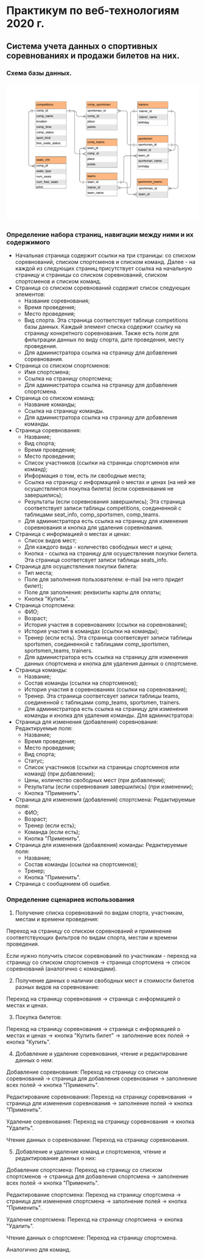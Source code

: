 # Практикум по веб-технологиям 2020 г.

## Система учета данных о спортивных соревнованиях и продажи билетов на них.

### Схема базы данных.

![alt text](./db/schema.png)

### Определение набора страниц, навигации между ними и их содержимого

* Начальная страница содержит ссылки на три страницы: со списком соревнований, списком спортсменов и списком команд.
Далее - на каждой из следующих страниц присутствует ссылка на начальную страницу и страницы со списком соревнований, списком спортсменов и списком команд.
* Страница со списком соревнований содержит список следующих элементов:
	* Название соревнования;
	* Время проведения;
	* Место проведения;
	* Вид спорта.
	Эта страница соответствует таблице competitions базы данных.
	Каждый элемент списка содержит ссылку на страницу конкретного соревнования.
	Также есть поля для фильтрации данных по виду спорта, дате проведения, месту проведения.
	* Для администратора ссылка на страницу для добавления соревнования.
* Страница со списком спортсменов:
	* Имя спортсмена;
	* Ссылка на страницу спортсмена;
	* Для администратора ссылка на страницу для добавления спортсмена.
* Страница со списком команд:
	* Название команды;
	* Ссылка на страницу команды.
	* Для администратора ссылка на страницу для добавления команды.
* Страница соревнования:
	* Название;
	* Вид спорта;
	* Время проведения;
	* Место проведения;
	* Список участников (ссылки на страницы спортсменов или команд);
	* Информация о том, есть ли свободные места;
	* Ссылка на страницу с информацией о местах и ценах (на ней же осуществляется покупка билета) (если соревнования не завершились);
	* Результаты (если соревнования завершились);
	Эта страница соответствует записи таблицы competitions, соединенной с таблицами seat_info, comp_sportsmen, comp_teams.
	* Для администратора есть ссылка на страницу для изменения соревнования и кнопка для удаления соревнования.
* Страница с информацией о местах и ценах:
	* Список видов мест;
	* Для каждого вида - количество свободных мест и цена;
	* Кнопка - ссылка на страницу для осуществления покупки билета.
	Эта страница соответсвует записи таблицы seats_info.
* Страница для осуществления покупки билета:
	* Тип места;
	* Поле для заполнения пользователем: e-mail (на него придет билет);
	* Поле для заполнения: реквизиты карты для оплаты;
	* Кнопка "Купить".
* Страница спортсмена:
	* ФИО;
	* Возраст;
	* История участия в соревнованиях (ссылки на соревнования);
	* История участия в командах (ссылки на команды);
	* Тренер (если есть).
	Эта страница соответсвует записи таблицы sportsmen, соединенной с таблицами comp_sportsmen, sportsmen_teams, trainers.
	* Для администратора есть ссылка на страницу для изменения данных спортсмена и кнопка для удаления данных о спортсмене.
* Страница команды:
	* Название;
	* Состав команды (ссылки на спортсменов);
	* История участия в соревнованиях (ссылки на соревнования);
	* Тренер.
	Эта страница соответсвует записи таблицы teams, соединенной с таблицами comp_teams, sportsmen, trainers.
	* Для администратора есть ссылка на страницу для изменения команды и кнопка для удаления команды.
Для администратора:
* Страница для изменения (добавления) соревнования:
	Редактируемые поля:
	* Название;
	* Время проведения;
	* Место проведения;
	* Вид спорта;
	* Статус;
	* Список участников (ссылки на страницы спортсменов или команд) (при добавлении);
	* Цены, количество свободных мест (при добавлении);
	* Результаты (если соревнования завершились) (при изменении);
	* Кнопка "Применить".
* Страница для изменения (добавления) спортсмена:
	Редактируемые поля:
	* ФИО;
	* Возраст;
	* Тренер (если есть);
	* Команда (если есть);
	* Кнопка "Применить".
* Страница для изменения (добавления) команды:
	Редактируемые поля:
	* Название;
	* Состав команды (ссылки на спортсменов);
	* Тренер;
	* Кнопка "Применить".
* Страница с сообщением об ошибке.

### Определение сценариев использования

1. Получение списка соревнований по видам спорта, участникам, местам и времени проведения:

Переход на страницу со списком соревнований и применение соответствующих фильтров по видам спорта, местам и времени проведения.

Если нужно получить список соревнований по участникам - переход на страницу со списком спортсменов -> страница спортсмена -> список соревнований (аналогично с командами).

2. Получение данных о наличии свободных мест и стоимости билетов разных видов на соревнование:

Переход на страницу соревнования -> страница с информацией о местах и ценах.

3. Покупка билетов:

Переход на страницу соревнования -> страница с информацией о местах и ценах -> кнопка "Купить билет" -> заполнение всех полей -> кнопка "Купить".

4. Добавление и удаление соревнования, чтение и редактирование данных о нем:

Добавление соревнования: Переход на страницу со списком соревнований -> страница для добавления соревнования -> заполнение всех полей -> кнопка "Применить".

Редактирование соревнования: Переход на страницу соревнования -> страница для изменения соревнования -> заполнение полей -> кнопка "Применить".

Удаление соревнования: Переход на страницу соревнования -> кнопка "Удалить".

Чтение данных о соревновании: Переход на страницу соревнования.

5. Добавление и удаление команд и спортсменов, чтение и редактирование данных о них:

Добавление спортсмена: Переход на страницу со списком спортсменов -> страница для добавления спортсмена -> заполнение всех полей -> кнопка "Применить".

Редактирование спортсмена: Переход на страницу спортсмена -> страница для изменения спортсмена -> заполнение полей -> кнопка "Применить".

Удаление спортсмена: Переход на страницу спортсмена -> кнопка "Удалить".

Чтение данных о спортсмене: Переход на страницу спортсмена.

Аналогично для команд.
